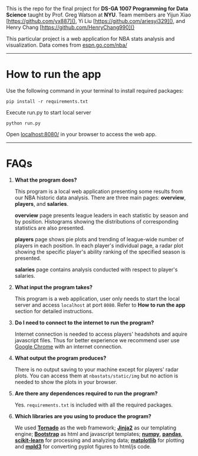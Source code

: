 This is  the repo for the final project for **DS-GA 1007 Programming for Data Science** taught by Prof. Greg Watson at **NYU**. Team members are Yijun Xiao [https://github.com/yx887](), Yi Liu [https://github.com/ariesyi329](), and Henry Chang [https://github.com/HenryChang990]()

This particular project is a web application for NBA stats analysis and visualization.
Data comes from [espn.go.com/nba/](http://espn.go.com/nba/)

---

# How to run the app

Use the following command in your terminal to install required packages:

    pip install -r requirements.txt

Execute run.py to start local server

    python run.py

Open [localhost:8080/](localhost:8080/) in your browser to access the web app.

---

# FAQs

1. **What the program does?**

    This program is a local web application presenting some results from our NBA historic data analysis. There are three main pages: **overview**, **players**, and **salaries**.
   
    **overview** page presents league leaders in each statistic by season and by position. Histograms showing the distributions of corresponding statistics are also presented.
   
    **players** page shows pie plots and trending of league-wide number of players in each position. In each player's individual page, a radar plot showing the specific player's ability ranking of the specified season is presented.
   
    **salaries** page contains analysis conducted with respect to player's salaries.
   
2. **What input the program takes?**
	
    This program is a web application, user only needs to start the local server and access `localhost` at port `8080`. Refer to **How to run the app** section for detailed instructions.
	
3. **Do I need to connect to the internet to run the program?**

     Internet connection is needed to access players' headshots and aquire javascript files. Thus for better experience we recommend user use [Google Chrome](www.google.com/chrome/) with an internet connection.
	 
4. **What output the program produces?**

    There is no output saving to your machine except for players' radar plots. You can access them at `nbastats/static/img` but no action is needed to show the plots in your browser.
	
5. **Are there any dependences required to run the program?**
	
    Yes. `requirements.txt` is included with all the required packages.

6. **Which libraries are you using to produce the program?**

    We used [**Tornado**](www.tornadoweb.org/) as the web framework; [**Jinja2**](jinja.pocoo.org/) as our templating engine; [**Bootstrap**](getbootstrap.com/) as html and javascript templates; [**numpy**](www.numpy.org/), [**pandas**](pandas.pydata.org/), [**scikit-learn**](scikit-learn.org/) for processing and analyzing data; [**matplotlib**](matplotlib.org/
) for plotting and [**mpld3**](mpld3.github.io/) for converting pyplot figures to html/js code.